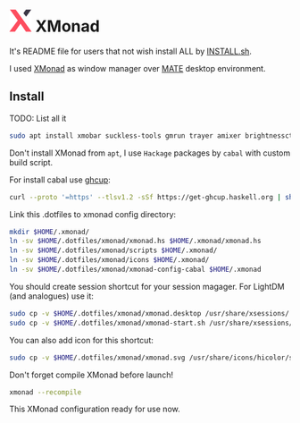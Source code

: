 # <img src="xmonad.svg" width="40"> XMonad

It's README file for users that not wish install ALL by [INSTALL.sh](INSTALL.sh).

I used [XMonad](https://xmonad.org/) as window manager over [MATE](https://mate-desktop.org/) desktop environment.

## Install

TODO: List all it

```bash
sudo apt install xmobar suckless-tools gmrun trayer amixer brightnessctl caja alsa-utils xautolock flameshot nitrogen mate-screensaver -y
```

Don't install XMonad from `apt`, I use `Hackage` packages by `cabal` with custom build script.

For install cabal use [ghcup](https://www.haskell.org/ghcup/install/):

```bash
curl --proto '=https' --tlsv1.2 -sSf https://get-ghcup.haskell.org | sh
```

Link this .dotfiles to xmonad config directory:

```bash
mkdir $HOME/.xmonad/
ln -sv $HOME/.dotfiles/xmonad/xmonad.hs $HOME/.xmonad/xmonad.hs
ln -sv $HOME/.dotfiles/xmonad/scripts $HOME/.xmonad/
ln -sv $HOME/.dotfiles/xmonad/icons $HOME/.xmonad/
ln -sv $HOME/.dotfiles/xmonad/xmonad-config-cabal $HOME/.xmonad
```

You should create session shortcut for your session magager. For LightDM (and analogues) use it:

```bash
sudo cp -v $HOME/.dotfiles/xmonad/xmonad.desktop /usr/share/xsessions/
sudo cp -v $HOME/.dotfiles/xmonad/xmonad-start.sh /usr/share/xsessions/
```

You can also add icon for this shortcut:

```bash
sudo cp -v $HOME/.dotfiles/xmonad/xmonad.svg /usr/share/icons/hicolor/scalable/places/xmonad_badge-symbolic.svg
```

Don't forget compile XMonad before launch!

```bash
xmonad --recompile
```

This XMonad configuration ready for use now.
